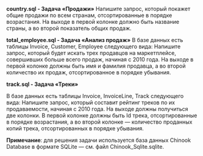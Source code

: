 **country.sql - Задача «Продажи»**
Напишите запрос, который покажет общие продажи по всем странам, отсортированные в порядке 
возрастания. 
На выходе в первой колонке должно быть название страны, 
а во второй показатель общих продаж.

**total_employee.sql - Задача «Анализ продаж»**
В базе данных есть таблицы Invoice, Customer, Employee следующего вида:
Напишите запрос, который будет искать трех продавцов на маркетплейсе, совершивших больше 
всего продаж, начиная с 2010 года. На выходе в первой колонке должны быть имя и фамилия 
продавца, а во второй количество их продаж, отсортированное в порядке убывания.

**track.sql - Задача «Треки»**

В базе данных есть таблицы Invoice, InvoiceLine, Track следующего вида:
Напишите запрос, который составит рейтинг треков по их продаваемости, начиная с 2010 года. 
На выходе должны получиться две колонки. В первой колонке должны быть Id трека, 
отсортированные в порядке возрастания, а во второй колонке — количество проданных копий 
трека, отсортированных в порядке убывания.

**Примечание**: для решения задачи используется база данных Chinook Database в формате SQLite — см. файл Chinook_Sqlite.sqlite.